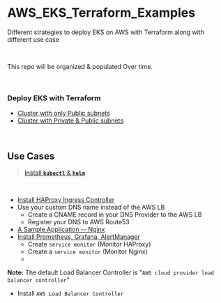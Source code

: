 # AWS_EKS_Terraform_Examples
Different strategies to deploy EKS on AWS with Terraform along with different use case

<br>

This repo will be organized & populated Over time.  


<br>

### Deploy EKS with Terraform 

* [Cluster with only Public subnets](terraform-eks-1)
* [Cluster with Private & Public subnets](terraform-eks-2)

<br>


## Use Cases

> [Install **`kubectl`** & **`helm`**](Use-Cases/Pre.md)

<br>

* [Install HAProxy Ingress Controller](Use-Cases/HAProxy-Ingress-Controller/)
* Use your custom DNS name instead of the AWS LB
    * Create a CNAME record in your DNS Provider to the AWS LB
    * Register your DNS to AWS Route53
* [A Sample Application -- Nginx](Use-Cases/sample-app-nginx-1)
* [Install Prometheus, Grafana, AlertManager](Use-Cases/install_prometheus_grafana_alertmanager)
    * Create `service monitor` (Monitor HAProxy)
    * Create a `service monitor` (Monitor Nginx)
    * 

**Note:** The default Load Balancer Controller is "`AWS cloud provider load balancer controller`"

* Install `AWS Load Balancer Controller`



<br>

